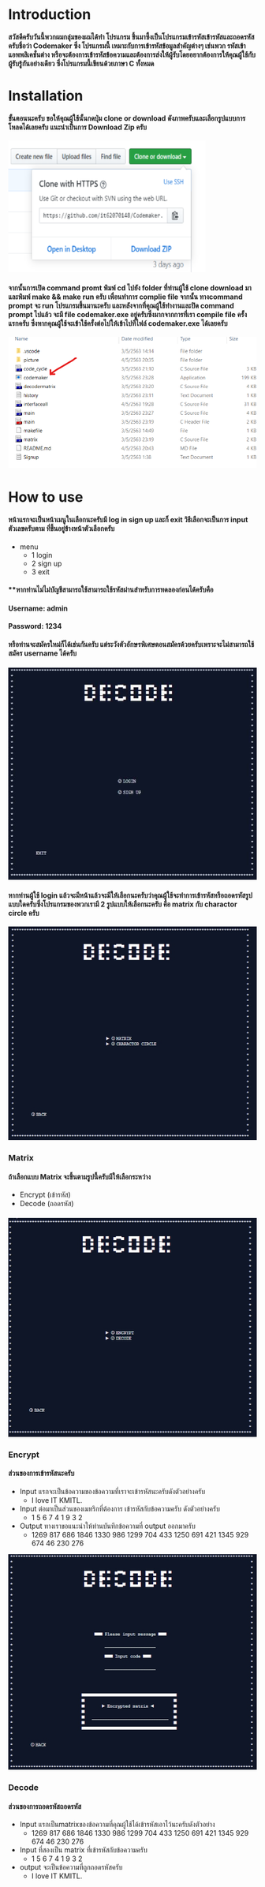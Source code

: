 # Introduction

#### สวัสดีครับวันนี้พวกผมกลุ่มของผมได้ทำ โปรแกรม ขึ้นมาซึ้งเป็นโปรแกรมเข้ารหัสเข้ารหัสและถอดรหัสครับชื่อว่า Codemaker ซึ่ง โปรแกรมนี้ เหมาะกับการเข้ารหัสข้อมูลสำคัญต่างๆ เช่นพวก รหัสเข้าแอพพลิเคชั่นต่าง หรือจะต้องการเข้ารหัสข้อความและต้องการส่งให้ผู้รับโดยอยากต้องการให้คุณผู้ใช้กับผู้รับรู้กันอย่างเดียว ซึ่งโปรแกรมนี้เขียนด้วยภาษา C ทั้งหมด


# Installation
#### ขั้นตอนนะครับ ขอให้คุณผู้ใช้นั้นกดปุ่ม clone or download ดังภาพครับและเลือกรูปแบบการโหลดได้เลยครับ แนะนำเป็นการ Download Zip ครับ 
 ![Image](picture/Clonetest.png)

#### จากนั้นการเปิด command promt พิมพ์ cd ไปยัง folder ที่ท่านผู้ใช้ clone download มา และพิมพ์ make && make run ครับ เพื่อนทำการ complie file จากนั้น ทางcommand prompt จะ run โปรแกรมขึ้นมานะครับ และหลังจากที่คุณผู้ใช้ทำงานและปิด command prompt ไปแล้ว จะมี file codemaker.exe อยู่ครับซึ่งมากจากการที่เรา compile file ครั้งแรกครับ ซึ่งหากคุณผู้ใช้จะเข้าใช้ครั้งต่อไปให้เข้าไปที่ไฟล์ codemaker.exe ได้เลยครับ

![Image](picture/filecode.png)

# How to use

#### หน้าแรกจะเป็นหน้าเมนูในเลือกนะครับมี log in  sign up และก็ exit วิธีเลือกจะเป็นการ input ตัวเลขครับตาม ที่ขึ้นอยู่ข้างหน้าตัวเลือกครับ 

* menu
    * 1 login 
    * 2 sign up 
    * 3 exit
#### **หากท่านไม่ไม่บัญชีสามารถใช้สามารถใช้รหัสผ่านสำหรับการทดลองก่อนได้ครับคือ 
#### Username: admin
#### Password: 1234
#### หรือท่านจะสมัครใหม่ก็ได้เช่นกันครับ แต่ระวังตัวอักษรพิเศษตอนสมัครด้วยครับเพราะจะไม่สามารถใช้สมัคร username ได้ครับ
####  

![Image](picture/home.jpg)



#### หากท่านผู้ใช้ login แล้วจะมีหน้าแล้วจะมีให้เลือกนะครับว่าคุณผู้ใช้จะทำการเข้ารหัสหรือถอดรหัสรูปแบบใดครับซึ่งโปรแกรมของพวกเรามี 2 รูปแบบให้เลือกนะครับ คือ matrix กับ charactor circle ครับ

![Image](picture/choosefe.jpg)
### Matrix
#### ถ้าเลือกแบบ Matrix จะขึ้นตามรูปนี้ครับมีให้เลือกระหว่าง 
* Encrypt (เข้ารหัส)
* Decode (ถอดรหัส)
#### 
![Image](picture/chooseop.jpg)
### Encrypt
#### ส่วนของการเข้ารหัสนะครับ 
* Input แรกจะเป็นข้อความของข้อความที่เราจะเข้ารหัสนะครับดังตัวอย่างครับ
    * I love IT KMITL.
* Input ต่อมาเป็นส่วนของเมทริกที่ต้องการ เข้ารหัสกับข้อความครับ ดังตัวอย่างครับ
    * 1 5 6 7 4 1 9 3 2
* Output ทางเราขอแนะนำให้ท่านบันทึกข้อความที่ output ออกมาครับ
    * 1269 817 686 1846 1330 986 1299 704 433 1250 691 421 1345 929 674 46 230 276

![Image](picture/matrixen.jpg)

### Decode
#### ส่วนของการถอดรหัสถอดรหัส
* Input แรกเป็นmatrixของข้อความที่คุณผู้ใช้ได้เข้ารหัสเอาไว้นะครับดังตัวอย่าง
    * 1269 817 686 1846 1330 986 1299 704 433 1250 691 421 1345 929 674 46 230 276
* Input ที่สองเป็น matrix ที่เข้ารหัสกับข้อความครับ
    * 1 5 6 7 4 1 9 3 2
* output จะเป็นข้อความที่ถูกถอดรหัสครับ
    * I love IT KMITL.
